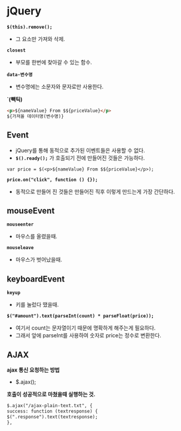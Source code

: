 # jQuery
**`$(this).remove();`**

- 그 요소만 가져와 삭제.

**`closest`**

- 부모를 한번에 찾아갈 수 있는 함수.

**`data-변수명`**

- 변수명에는 소문자와 문자로만 사용한다.

**`(빽틱)**

```html
<p>${nameValue} From $${priceValue}</p>
${가져올 데이터명(변수명)}
```

## Event

- jQuery를 통해 동적으로 추가된 이벤트들은 사용할 수 없다.
- **`$().ready();`** 가 호출되기 전에 만들어진 것들은 가능하다.

`var price = $(<p>${nameValue} From $${priceValue}</p>);`

**`price.on("click", function () {});`**

- 동적으로 만들어 진 것들은 만들어진 직후 이렇게 만드는게 가장 간단하다.

## **mouseEvent**

**`mouseenter`**

- 마우스를 올렸을때.

**`mouseleave`**

- 마우스가 벗어났을때.

## **keyboardEvent**

**`keyup`**

- 키를 눌렀다 땠을때.

**`$("#amount").text(parseInt(count) * parseFloat(price));`**

- 여기서 count는 문자열이기 때문에 명확하게 해주는게 필요하다.
- 그래서 앞에 parseInt를 사용하여 숫자로 price는 정수로 변환한다.

## AJAX

**ajax 통신 요청하는 방법**

- $.ajax();

**호출이 성공적으로 마쳤을때 실행하는 것.**

```html
$.ajax("/ajax-plain-text.txt", {
success: function (textresponse) {
$(".response").text(textresponse);
},
```
